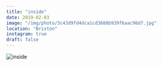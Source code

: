```yaml
---
title: "inside"
date: 2019-02-03
image: "/img/photo/3c43d9fd4dca1cd3688b939f6aac96d7.jpg"
location: "Brixton"
instagram: true
draft: false
---
```


![inside](/img/photo/3c43d9fd4dca1cd3688b939f6aac96d7.jpg)
